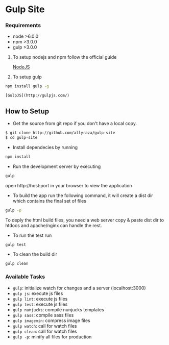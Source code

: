 # Gulp Site


### Requirements
- node >6.0.0
- npm >3.0.0  
- gulp >3.0.0

1. To setup nodejs and npm follow the official guide

    [NodeJS](https://nodejs.org/en/download/package-manager/#debian-and-ubuntu-based-linux-distributions)

2. To setup gulp
```sh
npm install gulp -g
```

    [GulpJS](http://gulpjs.com/)

## How to Setup
- Get the source from git repo if you don't have a local copy.

```sh
$ git clone http://github.com/allyraza/gulp-site
$ cd gulp-site
```

- Install dependecies by running
    
```sh
npm install
```

- Run the development server by executing

```sh
gulp
```

open http://host:port in your browser to view the application

- To build the app run the following command, it will create a dist dir which contains the final set of files

```sh
gulp -p
```

To deply the html build files, you need a web server copy & paste dist dir to htdocs and apache/nginx can handle the rest.

- To run the test run

```sh
gulp test
```

- To clean the build dir

```sh
gulp clean
```

### Available Tasks

- `gulp`: initialize watch for changes and a server (localhost:3000)
- `gulp js`: execute js files
- `gulp lint`: execute js files
- `gulp test`: execute js files
- `gulp nunjucks`: compile nunjucks templates
- `gulp sass`: compile sass files
- `gulp imagemin`: compress image files
- `gulp watch`: call for watch files
- `gulp clean`: call for watch files
- `gulp -p`: minify all files for production